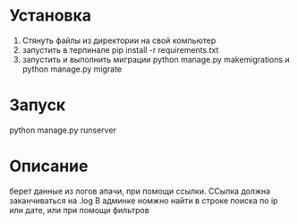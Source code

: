 # Установка
1) Стянуть файлы из директории на свой компьютер
2) запустить в терпинале pip install -r requirements.txt
3) запустить и выполнить миграции python manage.py makemigrations и python manage.py migrate

# Запуск
python manage.py runserver

# Описание
берет данные из логов апачи, при помощи ссылки. ССылка должна заканчиваться на .log
В админке номжно найти в строке поиска по ip или дате, или при помощи фильтров
